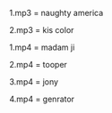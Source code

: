 1.mp3 = naughty america

2.mp3 = kis color

1.mp4 = madam ji

2.mp4 = tooper

3.mp4 = jony

4.mp4 = genrator
